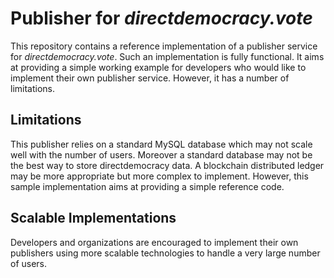 # Publisher for *directdemocracy.vote* 

This repository contains a reference implementation of a publisher service for *directdemocracy.vote*.
Such an implementation is fully functional.
It aims at providing a simple working example for developers who would like to implement their own publisher service.
However, it has a number of limitations.

## Limitations

This publisher relies on a standard MySQL database which may not scale well with the number of users.
Moreover a standard database may not be the best way to store directdemocracy data.
A blockchain distributed ledger may be more appropriate but more complex to implement.
However, this sample implementation aims at providing a simple reference code.

## Scalable Implementations

Developers and organizations are encouraged to implement their own publishers using more scalable technologies to handle a very large number of users.

